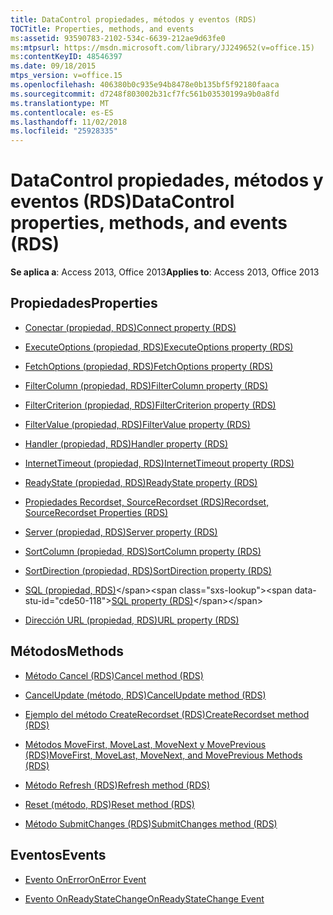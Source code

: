 ```yaml
---
title: DataControl propiedades, métodos y eventos (RDS)
TOCTitle: Properties, methods, and events
ms:assetid: 93590783-2102-534c-6639-212ae9d63fe0
ms:mtpsurl: https://msdn.microsoft.com/library/JJ249652(v=office.15)
ms:contentKeyID: 48546397
ms.date: 09/18/2015
mtps_version: v=office.15
ms.openlocfilehash: 406380b0c935e94b8478e0b135bf5f92180faaca
ms.sourcegitcommit: d7248f803002b31cf7fc561b03530199a9b0a8fd
ms.translationtype: MT
ms.contentlocale: es-ES
ms.lasthandoff: 11/02/2018
ms.locfileid: "25928335"
---
```

# <a name="datacontrol-properties-methods-and-events-rds"></a><span data-ttu-id="cde50-102">DataControl propiedades, métodos y eventos (RDS)</span><span class="sxs-lookup"><span data-stu-id="cde50-102">DataControl properties, methods, and events (RDS)</span></span>

<span data-ttu-id="cde50-103">**Se aplica a**: Access 2013, Office 2013</span><span class="sxs-lookup"><span data-stu-id="cde50-103">**Applies to**: Access 2013, Office 2013</span></span>

## <a name="properties"></a><span data-ttu-id="cde50-104">Propiedades</span><span class="sxs-lookup"><span data-stu-id="cde50-104">Properties</span></span>

- [<span data-ttu-id="cde50-105">Conectar (propiedad, RDS)</span><span class="sxs-lookup"><span data-stu-id="cde50-105">Connect property (RDS)</span></span>](connect-property-rds.md)

- [<span data-ttu-id="cde50-106">ExecuteOptions (propiedad, RDS)</span><span class="sxs-lookup"><span data-stu-id="cde50-106">ExecuteOptions property (RDS)</span></span>](executeoptions-property-rds.md)

- [<span data-ttu-id="cde50-107">FetchOptions (propiedad, RDS)</span><span class="sxs-lookup"><span data-stu-id="cde50-107">FetchOptions property (RDS)</span></span>](fetchoptions-property-rds.md)

- [<span data-ttu-id="cde50-108">FilterColumn (propiedad, RDS)</span><span class="sxs-lookup"><span data-stu-id="cde50-108">FilterColumn property (RDS)</span></span>](filtercolumn-property-rds.md)

- [<span data-ttu-id="cde50-109">FilterCriterion (propiedad, RDS)</span><span class="sxs-lookup"><span data-stu-id="cde50-109">FilterCriterion property (RDS)</span></span>](filtercriterion-property-rds.md)

- [<span data-ttu-id="cde50-110">FilterValue (propiedad, RDS)</span><span class="sxs-lookup"><span data-stu-id="cde50-110">FilterValue property (RDS)</span></span>](filtervalue-property-rds.md)

- [<span data-ttu-id="cde50-111">Handler (propiedad, RDS)</span><span class="sxs-lookup"><span data-stu-id="cde50-111">Handler property (RDS)</span></span>](handler-property-rds.md)

- [<span data-ttu-id="cde50-112">InternetTimeout (propiedad, RDS)</span><span class="sxs-lookup"><span data-stu-id="cde50-112">InternetTimeout property (RDS)</span></span>](internettimeout-property-rds.md)

- [<span data-ttu-id="cde50-113">ReadyState (propiedad, RDS)</span><span class="sxs-lookup"><span data-stu-id="cde50-113">ReadyState property (RDS)</span></span>](readystate-property-rds.md)

- [<span data-ttu-id="cde50-114">Propiedades Recordset, SourceRecordset (RDS)</span><span class="sxs-lookup"><span data-stu-id="cde50-114">Recordset, SourceRecordset Properties (RDS)</span></span>](recordset-sourcerecordset-properties-rds.md)

- [<span data-ttu-id="cde50-115">Server (propiedad, RDS)</span><span class="sxs-lookup"><span data-stu-id="cde50-115">Server property (RDS)</span></span>](server-property-rds.md)

- [<span data-ttu-id="cde50-116">SortColumn (propiedad, RDS)</span><span class="sxs-lookup"><span data-stu-id="cde50-116">SortColumn property (RDS)</span></span>](sortcolumn-property-rds.md)

- [<span data-ttu-id="cde50-117">SortDirection (propiedad, RDS)</span><span class="sxs-lookup"><span data-stu-id="cde50-117">SortDirection property (RDS)</span></span>](sortdirection-property-rds.md)

- <span data-ttu-id="cde50-118">[SQL (propiedad, RDS)](https://msdn.microsoft.com/library/jj248989\(v=office.15\))</span><span class="sxs-lookup"><span data-stu-id="cde50-118">[SQL property (RDS)](https://msdn.microsoft.com/library/jj248989\(v=office.15\))</span></span>

- [<span data-ttu-id="cde50-119">Dirección URL (propiedad, RDS)</span><span class="sxs-lookup"><span data-stu-id="cde50-119">URL property (RDS)</span></span>](url-property-rds.md)

## <a name="methods"></a><span data-ttu-id="cde50-120">Métodos</span><span class="sxs-lookup"><span data-stu-id="cde50-120">Methods</span></span>

- [<span data-ttu-id="cde50-121">Método Cancel (RDS)</span><span class="sxs-lookup"><span data-stu-id="cde50-121">Cancel method (RDS)</span></span>](cancel-method-rds.md)

- [<span data-ttu-id="cde50-122">CancelUpdate (método, RDS)</span><span class="sxs-lookup"><span data-stu-id="cde50-122">CancelUpdate method (RDS)</span></span>](cancelupdate-method-rds.md)

- [<span data-ttu-id="cde50-123">Ejemplo del método CreateRecordset (RDS)</span><span class="sxs-lookup"><span data-stu-id="cde50-123">CreateRecordset method (RDS)</span></span>](createrecordset-method-rds.md)

- [<span data-ttu-id="cde50-124">Métodos MoveFirst, MoveLast, MoveNext y MovePrevious (RDS)</span><span class="sxs-lookup"><span data-stu-id="cde50-124">MoveFirst, MoveLast, MoveNext, and MovePrevious Methods (RDS)</span></span>](movefirst-movelast-movenext-and-moveprevious-methods-rds.md)

- [<span data-ttu-id="cde50-125">Método Refresh (RDS)</span><span class="sxs-lookup"><span data-stu-id="cde50-125">Refresh method (RDS)</span></span>](refresh-method-rds.md)

- [<span data-ttu-id="cde50-126">Reset (método, RDS)</span><span class="sxs-lookup"><span data-stu-id="cde50-126">Reset method (RDS)</span></span>](reset-method-rds.md)

- [<span data-ttu-id="cde50-127">Método SubmitChanges (RDS)</span><span class="sxs-lookup"><span data-stu-id="cde50-127">SubmitChanges method (RDS)</span></span>](submitchanges-method-rds.md)

## <a name="events"></a><span data-ttu-id="cde50-128">Eventos</span><span class="sxs-lookup"><span data-stu-id="cde50-128">Events</span></span>

- [<span data-ttu-id="cde50-129">Evento OnError</span><span class="sxs-lookup"><span data-stu-id="cde50-129">OnError Event</span></span>](onerror-event-rds.md)

- [<span data-ttu-id="cde50-130">Evento OnReadyStateChange</span><span class="sxs-lookup"><span data-stu-id="cde50-130">OnReadyStateChange Event</span></span>](onreadystatechange-event-rds.md)

